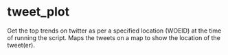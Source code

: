 # tweet_plot
Get the top trends on twitter as per a specified location (WOEID) at the time of running the script. Maps the tweets on a map to show the location of the tweet(er).

